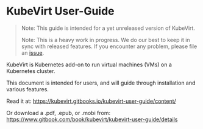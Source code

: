 # KubeVirt User-Guide

> Note: This guide is intended for a yet unreleased version of KubeVirt.
>
> Note: This is a heavy work in progress. We do our best to keep it in sync with released features. If you encounter any problem, please file an [issue](https://github.com/kubevirt/kubevirt/issues).

KubeVirt is  Kubernetes add-on to run virtual machines \(VMs\) on a Kubernetes cluster.

This document is intended for users, and will guide through installation and various features.



Read it at: https://kubevirt.gitbooks.io/kubevirt-user-guide/content/

Or download a .pdf, .epub, or .mobi from: https://www.gitbook.com/book/kubevirt/kubevirt-user-guide/details
